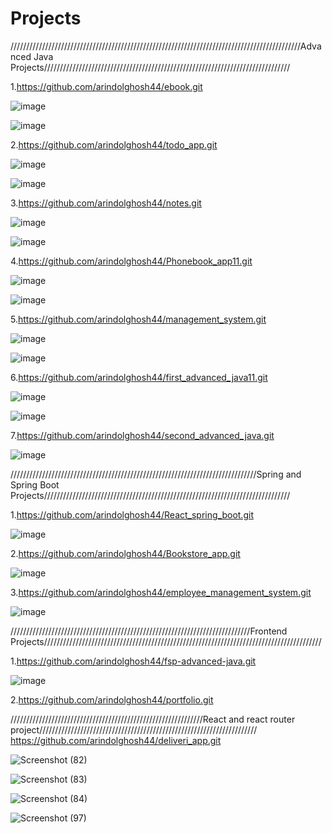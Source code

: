 # Projects
////////////////////////////////////////////////////////////////////////////////////////////Advanced Java Projects//////////////////////////////////////////////////////////////////////////////

1.https://github.com/arindolghosh44/ebook.git

![image](https://github.com/arindolghosh44/Projects1/assets/144908811/6a2e5f4d-3684-4c5f-a1df-0f637170cd3d)

![image](https://github.com/arindolghosh44/Projects1/assets/144908811/ac75118d-fe43-4fa7-bc73-5f9a3c61d28b)


2.https://github.com/arindolghosh44/todo_app.git


![image](https://github.com/arindolghosh44/Projects1/assets/144908811/760a7382-e2b9-4f2e-8e91-afc2314feec5)


![image](https://github.com/arindolghosh44/Projects1/assets/144908811/4cb29b3a-14f3-4b3d-b765-8409fb114c9c)





3.https://github.com/arindolghosh44/notes.git


![image](https://github.com/arindolghosh44/Projects1/assets/144908811/ce3a2ad1-e473-416f-86d9-f95ab710cc14)

![image](https://github.com/arindolghosh44/Projects1/assets/144908811/ef93a035-e71a-46b3-840d-a8bcce14a950)






4.https://github.com/arindolghosh44/Phonebook_app11.git




![image](https://github.com/arindolghosh44/Projects1/assets/144908811/919d5712-de4d-4e7a-897e-27a88be744fb)


![image](https://github.com/arindolghosh44/Projects1/assets/144908811/de2abf0b-5da3-44f6-8799-ba0273a5c2a3)







5.https://github.com/arindolghosh44/management_system.git




![image](https://github.com/arindolghosh44/Projects1/assets/144908811/2939f597-bd99-43a3-aff7-d49103941e32)



![image](https://github.com/arindolghosh44/Projects1/assets/144908811/9cdefafc-dd6a-4e3b-887a-1c6c235eba8b)






6.https://github.com/arindolghosh44/first_advanced_java11.git



![image](https://github.com/arindolghosh44/Projects1/assets/144908811/3e301439-a251-4322-9667-9b00597fd778)




![image](https://github.com/arindolghosh44/Projects1/assets/144908811/10921dcf-0f2f-4529-a52a-ecd79a0cae1a)






7.https://github.com/arindolghosh44/second_advanced_java.git





![image](https://github.com/arindolghosh44/Projects1/assets/144908811/d969f738-c96a-4aa8-a919-316b82f166ce)




//////////////////////////////////////////////////////////////////////////////Spring and Spring Boot Projects//////////////////////////////////////////////////////////////////////////////

1.https://github.com/arindolghosh44/React_spring_boot.git



![image](https://github.com/arindolghosh44/Projects1/assets/144908811/f1e12245-f78d-44d4-b3ef-41e799a7362f)











2.https://github.com/arindolghosh44/Bookstore_app.git


![image](https://github.com/arindolghosh44/Projects1/assets/144908811/424d20dd-e7e7-4bb7-86aa-69c916f043f2)







3.https://github.com/arindolghosh44/employee_management_system.git

![image](https://github.com/arindolghosh44/Projects1/assets/144908811/0f9ee397-297a-4cf9-8a93-fd09e81d9bdb)




////////////////////////////////////////////////////////////////////////////Frontend Projects////////////////////////////////////////////////////////////////////////////////////////


1.https://github.com/arindolghosh44/fsp-advanced-java.git


![image](https://github.com/arindolghosh44/Projects1/assets/144908811/8a01f256-9311-4e89-8e8f-db7eff198251)



2.https://github.com/arindolghosh44/portfolio.git


/////////////////////////////////////////////////////////////React and react router project/////////////////////////////////////////////////////////////////////
https://github.com/arindolghosh44/deliveri_app.git

![Screenshot (82)](https://github.com/arindolghosh44/Projects1/assets/144908811/a660443e-67a6-4fb9-938b-abee7762a1a0)


![Screenshot (83)](https://github.com/arindolghosh44/Projects1/assets/144908811/a3402407-9518-40b4-b4d6-1f66c9a69571)


![Screenshot (84)](https://github.com/arindolghosh44/Projects1/assets/144908811/ff2d5851-a8d7-4ef2-9672-c08182fdc46d)


![Screenshot (97)](https://github.com/arindolghosh44/Projects1/assets/144908811/d49d17e8-762d-45a1-bd55-530a2a8a1f27)

